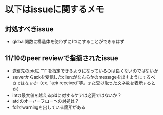 # 以下はissueに関するメモ

## 対処すべきissue

- global関数に構造体を使わずに1つにすることができるはず

## 11/10のpeer reviewで指摘されたissue

- 送信先のpidに ”1” を指定できるようになっているのは良くないのではないか
- serverからackを受信したclientがなんらかのmessageを出すようにするべきではないか（ex. "ack received"等。また受け取った文字数を表示するとか）
- intの最大値を越えるpidに対するケアは必要ではないか？
- atoiのオーバーフローへの対処は？
- fd1でwarningを出している箇所がある

